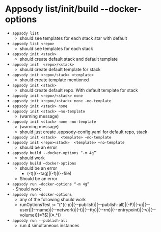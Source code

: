 # Appsody list/init/build --docker-options
- `appsody list`
    - should see templates for each stack star with default
- `appsody list <repo>`
    - should see templates for each stack
- `appsody init <stack>`
    - should create default stack and default template
- `appsody init  <repo>/<stack>`
    - should create default template for stack
- `appsody init <repo>/stack> <template>`
    - should create template mentioned
- `appsody init <stack>`
    - should create default repo. With default template for stack
- `appsody init <repo>/<stack> none`
- `appsody init <repo>/<stack> none —no-template`
- `appsody init <stack> none`
- `appsody init <stack> —no-template`
    - (warning message)
- `appsody init <stack> none —no-template`
    - (warning message)
    - should just create .appsody-config.yaml for default repo, stack
- `appsody init <stack>  <template> —no-template`
- `appsody init <repo><stack>  <template> —no-template`
    - should be an error
- `appsody build --docker-options “-m 4g”`
    - should work
- `appsody build —docker-options`
    - should be an error
        - (-t)|(--tag)|(-f)|(--file)
    - Should be an error  
- `appsody run —docker-options “-m 4g”`  
        - Should work  
- `appsody run —docker-options`  
    - any of the following should work
    - runOptionsTest := "(^((-p)|(--publish)|(--publish-all)|(-P)|(-u)|(--user)|(--name)|(--network)|(-t)|(--tty)|(--rm)|(--entrypoint)|(-v)|(--volume))(=?$)|(=.*))  
- `appsody run --publish-all` 
    - run 4 simultaneous instances